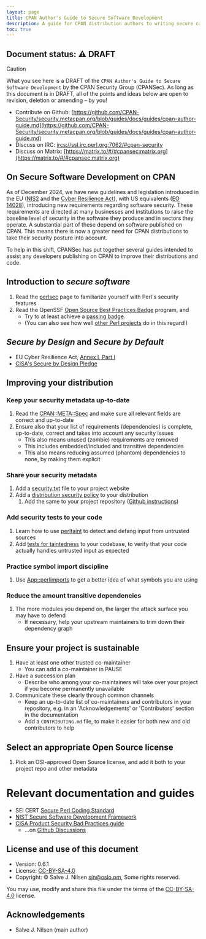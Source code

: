 ```yaml
---
layout: page
title: CPAN Author's Guide to Secure Software Development
description: A guide for CPAN distribution authors to writing secure code
toc: true
---
```


## Document status: ⚠️  DRAFT

> [!CAUTION]
> What you see here is a DRAFT of the `CPAN Author's Guide to Secure Software Development` by the CPAN Security Group (CPANSec).
> As long as this document is in DRAFT, all of the points and ideas below are open to revision, deletion or amending – by you!
>
> - Contribute on Github: [https://github.com/CPAN-Security/security.metacpan.org/blob/guides/docs/guides/cpan-author-guide.md](https://github.com/CPAN-Security/security.metacpan.org/blob/guides/docs/guides/cpan-author-guide.md)
> - Discuss on IRC: [ircs://ssl.irc.perl.org:7062/#cpan-security](ircs://ssl.irc.perl.org:7062/#cpan-security)
> - Discuss on Matrix: [https://matrix.to/#/#cpansec:matrix.org](https://matrix.to/#/#cpansec:matrix.org)


## On Secure Software Development on CPAN

As of December 2024, we have new guidelines and legislation introduced in the EU ([NIS2](/docs/readinglist.md#) and the [Cyber Resilience Act](/docs/readinglist.md#)), with US equivalents ([EO 14028](/docs/readinglist.md#)), introducing new requirements regarding software security.
These requirements are directed at many businesses and institutions to raise the baseline level of security in the software they produce and in sectors they operate.
A substantial part of these depend on software published on CPAN.
This means there is now a greater need for CPAN distributions to take their security posture into account.

To help in this shift, CPANSec has put together several guides intended to assist any developers publishing on CPAN to improve their distributions and code.


## Introduction to _secure software_

1. Read the [perlsec](https://perldoc.perl.org/perlsec) page to familiarize yourself with Perl's security features
1. Read the OpenSSF [Open Source Best Practices Badge](https://www.bestpractices.dev/en) program, and
    * Try to at least achieve a [passing badge](https://www.bestpractices.dev/en/criteria/0).
    * (You can also see how well [other Perl projects](https://www.bestpractices.dev/en/projects?q=perl) do in this regard!)


## _Secure by Design_ and _Secure by Default_

* EU Cyber Resilience Act, [Annex I, Part I](https://eur-lex.europa.eu/legal-content/EN/TXT/HTML/?uri=OJ:L_202402847#anx_I)
* [CISA's Secure by Design Pledge](https://www.cisa.gov/securebydesign/pledge)


## Improving your distribution


### Keep your security metadata up-to-date

1. Read the [CPAN::META::Spec](https://metacpan.org/pod/CPAN::Meta::Spec) and make sure all relevant fields are correct and up-to-date
1. Ensure also that your list of requirements (dependencies) is complete, up-to-date, correct and takes into account any security issues
    * This also means unused (zombie) requirements are removed
    * This includes embedded/included and transitive dependencies
    * This also means reducing assumed (phantom) dependencies to none, by making them explicit


### Share your security metadata

1. Add a [security.txt](https://securitytxt.org/) file to your project website
1. Add a [distribution security policy](https://github.com/CPAN-Security/security.metacpan.org/blob/cpan-author-guide/docs/guides/security-policy-for-authors.md) to your distribution
   1. Add the same to your project repository ([Github instructions](https://docs.github.com/en/code-security/getting-started/adding-a-security-policy-to-your-repository))


### Add security tests to your code

1. Learn how to use [perltaint](https://perldoc.perl.org/perlsec#Laundering-and-Detecting-Tainted-Data) to detect and defang input from untrusted sources
1. Add [tests for taintedness](https://metacpan.org/pod/Test::Taint) to your codebase, to verify that your code actually handles untrusted input as expected


### Practice symbol import discipline

1. Use [App::perlimports](https://www.olafalders.com/2024/04/15/getting-started-with-perlimports/) to get a better idea of what symbols you are using


### Reduce the amount transitive dependencies

1. The more modules you depend on, the larger the attack surface you may have to defend
    * If necessary, help your upstream maintainers to trim down their dependency graph


## Ensure your project is sustainable

1. Have at least one other trusted co-maintainer
    * You can add a co-maintainer in PAUSE
1. Have a succession plan
    * Describe who among your co-maintainers will take over your project if you become permanently unavailable
1. Communicate these clearly through common channels
    * Keep an up-to-date list of co-maintainers and contributors in your repository, e.g. in an 'Acknowledgements' or 'Contributors' section in the documentation
    * Add a `CONTRIBUTING.md` file, to make it easier for both new and old contributors to help


## Select an appropriate Open Source license

1. Pick an OSI-approved Open Source license, and add it both to your project repo and other metadata


# Relevant documentation and guides

* SEI CERT [Secure Perl Coding Standard](https://wiki.sei.cmu.edu/confluence/display/perl/SEI+CERT+Perl+Coding+Standard)
* [NIST Secure Software Development Framework](https://csrc.nist.gov/projects/ssdf)
* [CISA Product Security Bad Practices guide](https://www.cisa.gov/resources-tools/resources/product-security-bad-practices)
    * …on [Github Discussions](https://github.com/cisagov/bad-practices/discussions)


## License and use of this document

* Version: 0.6.1
* License: [CC-BY-SA-4.0](https://creativecommons.org/licenses/by-sa/4.0/deed)
* Copyright: © Salve J. Nilsen <sjn@oslo.pm>, Some rights reserved.

You may use, modify and share this file under the terms of the [CC-BY-SA-4.0](https://creativecommons.org/licenses/by-sa/4.0/deed) license.


## Acknowledgements

* Salve J. Nilsen (main author)
